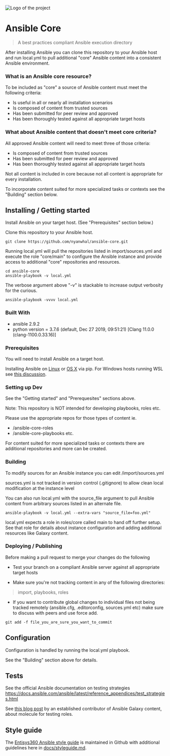 ![Logo of the project](/docs/images/logo.png)

# Ansible Core
> A best practices compliant Ansible execution directory

After installing Ansible you can clone this repository to your Ansible host
and run local.yml to pull additional "core" Ansible content into a consistent 
Ansible environment. 

### What is an Ansible core resource?

To be included as "core" a source of Ansible content must meet the following criteria:

- Is useful in all or nearly all installation scenarios
- Is composed of content from trusted sources
- Has been submitted for peer review and approved
- Has been thoroughly tested against all appropriate target hosts

### What about Ansible content that doesn't meet core criteria?

All approved Ansible content will need to meet three of those criteria:

- Is composed of content from trusted sources
- Has been submitted for peer review and approved
- Has been thoroughly tested against all appropriate target hosts

Not all content is included in core because not all content is appropriate for every installation.

To incorporate content suited for more specialized tasks or contexts see the "Building" section below.


## Installing / Getting started

Install Ansible on your target host. (See "Prerequisites" section below.)

Clone this repository to your Ansible host.

```shell
git clone https://github.com/nyanwhal/ansible-core.git
```

Running local.yml will pull the repositories listed in import/sources.yml and 
execute the role "core/main" to configure the Ansible instance and provide 
access to additional "core" repositories and resources. 

```shell
cd ansible-core
ansible-playbook -v local.yml
```

The verbose argument above "-v" is stackable to increase output verbosity
for the curious.

```shell
ansible-playbook -vvvv local.yml
```


### Built With

- ansible 2.9.2
- python version = 3.7.6 (default, Dec 27 2019, 09:51:21) [Clang 11.0.0 (clang-1100.0.33.16)]


### Prerequisites

You will need to install Ansible on a target host.

Installing Ansible on 
[Linux](https://docs.ansible.com/ansible/latest/installation_guide/intro_installation.html "Linux") or 
[OS X](https://docs.ansible.com/ansible/latest/installation_guide/intro_installation.html#latest-releases-via-pip "OS X") via pip.
For Windows hosts running WSL see [this discussion](https://docs.ansible.com/ansible/latest/installation_guide/intro_installation.html "Windows").


### Setting up Dev

See the "Getting started" and "Prerequesites" sections above.

Note: This repository is NOT intended for developing playbooks, roles etc.

Please use the appropriate repos for those types of content ie. 
- /ansible-core-roles 
- /ansible-core-playbooks
etc.

For content suited for more specialized tasks or contexts there are additional 
repositories and more can be created.


### Building

To modify sources for an Ansible instance you can edit /import/sources.yml

sources.yml is not tracked in version control (.gitignore) to allow clean local 
modification at the instance level 

You can also run local.yml with the source_file argument to pull Ansible content from 
arbitrary sources listed in an alternate file.

```shell
ansible-playbook -v local.yml --extra-vars "source_file=foo.yml"
```

local.yml expects a role in roles/core called main to hand off further setup.
See that role for details about instance configuration and adding additional resources 
like Galaxy content.


### Deploying / Publishing

Before making a pull request to merge your changes do the following

- Test your branch on a compliant Ansible server against all appropriate target hosts

- Make sure you're not tracking content in any of the following directories:
> import, playbooks, roles

- If you want to contribute global changes to individual files not being tracked remotely 
(ansible.cfg, .editorconfig, sources.yml etc) 
make sure to discuss with peers and use force add.

```shell
git add -f file_you_are_sure_you_want_to_commit
```


## Configuration

Configuration is handled by running the local.yml playbook.

See the "Building" section above for details. 


## Tests

See the official Ansible documentation on testing strategies
https://docs.ansible.com/ansible/latest/reference_appendices/test_strategies.html

See [this blog post](https://www.jeffgeerling.com/blog/2018/testing-your-ansible-roles-molecule)
by an established contributor of Ansible Galaxy content, about molecule for testing roles.


## Style guide

The [Entisys360 Ansible style guide](https://github.com/nyanwhal/guidelines/ansible) is maintained in Github 
with additional guidelines here in [docs/styleguide.md](./docs/styleguide.md).

